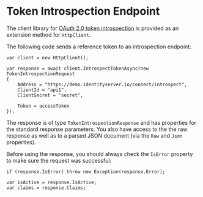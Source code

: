 Token Introspection Endpoint
============================

The client library for [OAuth 2.0 token
introspection](https://tools.ietf.org/html/rfc7662) is provided as an
extension method for `HttpClient`.

The following code sends a reference token to an introspection endpoint:

```
var client = new HttpClient();

var response = await client.IntrospectTokenAsync(new TokenIntrospectionRequest
{
    Address = "https://demo.identityserver.io/connect/introspect",
    ClientId = "api1",
    ClientSecret = "secret",

    Token = accessToken
});
```

The response is of type `TokenIntrospectionResponse` and has properties
for the standard response parameters. You also have access to the the
raw response as well as to a parsed JSON document (via the `Raw` and
`Json` properties).

Before using the response, you should always check the `IsError`
property to make sure the request was successful:

```
if (response.IsError) throw new Exception(response.Error);

var isActive = response.IsActive;
var claims = response.Claims;
```
